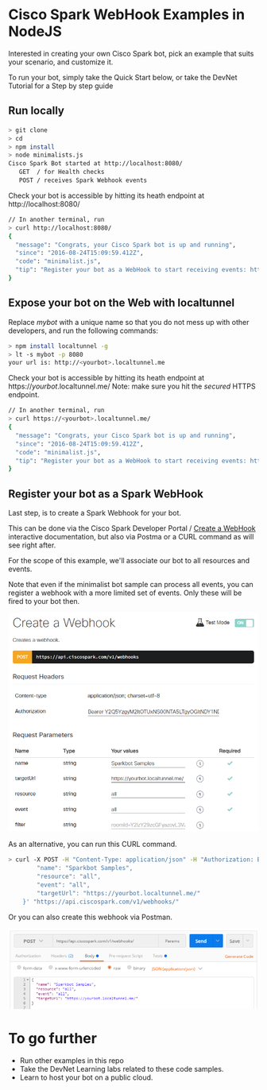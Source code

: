 # Cisco Spark WebHook Examples in NodeJS

Interested in creating your own Cisco Spark bot, pick an example that suits your scenario, and customize it.

To run your bot, simply take the Quick Start below, or take the DevNet Tutorial for a Step by step guide


## Run locally

``` bash
> git clone 
> cd 
> npm install
> node minimalists.js
Cisco Spark Bot started at http://localhost:8080/
   GET  / for Health checks
   POST / receives Spark Webhook events
```

Check your bot is accessible by hitting its heath endpoint at http://localhost:8080/

``` bash
// In another terminal, run
> curl http://localhost:8080/
{
  "message": "Congrats, your Cisco Spark bot is up and running",
  "since": "2016-08-24T15:09:59.412Z",
  "code": "minimalist.js",
  "tip": "Register your bot as a WebHook to start receiving events: https://developer.ciscospark.com/endpoint-webhooks-post.html"
}
```

## Expose your bot on the Web with localtunnel

Replace *mybot* with a unique name so that you do not mess up with other developers,
and run the following commands:

``` bash
> npm install localtunnel -g
> lt -s mybot -p 8080
your url is: http://<yourbot>.localtunnel.me
```

Check your bot is accessible by hitting its heath endpoint at https://*yourbot*.localtunnel.me/
Note: make sure you hit the _secured_ HTTPS endpoint.  

``` bash
// In another terminal, run
> curl https://<yourbot>.localtunnel.me/
{
  "message": "Congrats, your Cisco Spark bot is up and running",
  "since": "2016-08-24T15:09:59.412Z",
  "code": "minimalist.js",
  "tip": "Register your bot as a WebHook to start receiving events: https://developer.ciscospark.com/endpoint-webhooks-post.html"
}
```


## Register your bot as a Spark WebHook

Last step, is to create a Spark Webhook for your bot.

This can be done via the Cisco Spark Developer Portal / [Create a WebHook](https://developer.ciscospark.com/endpoint-webhooks-post.html) interactive documentation,
but also via Postma or a CURL command as will see right after.

For the scope of this example, we'll associate our bot to all resources and events.

Note that even if the minimalist bot sample can process all events, you can register a webhook with a more limited set of events. Only these will be fired to your bot then.

![](docs/img/spark4devs-create-webhook-all-all.png)


As an alternative, you can run this CURL command.

``` bash
> curl -X POST -H "Content-Type: application/json" -H "Authorization: Bearer YOUR_SPARK_TOKEN" -d '{
        "name": "Sparkbot Samples",
        "resource": "all",
        "event": "all",
        "targetUrl": "https://yourbot.localtunnel.me/"
    }' "https://api.ciscospark.com/v1/webhooks/"
```


Or you can also create this webhook via Postman.

![](docs/img/postman-create-webhook-all-all.png)


# To go further

- Run other examples in this repo
- Take the DevNet Learning labs related to these code samples.
- Learn to host your bot on a public cloud.







